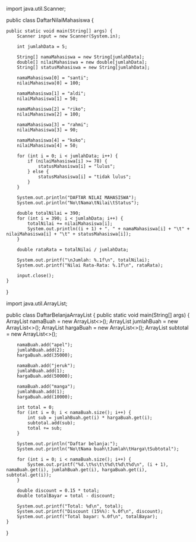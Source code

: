 import java.util.Scanner;

public class DaftarNilaiMahasiswa {

    public static void main(String[] args) {
        Scanner input = new Scanner(System.in);

        int jumlahData = 5;

        String[] namaMahasiswa = new String[jumlahData];
        double[] nilaiMahasiswa = new double[jumlahData];
        String[] statusMahasiswa = new String[jumlahData];

        namaMahasiswa[0] = "santi";
        nilaiMahasiswa[0] = 100;

        namaMahasiswa[1] = "aldi";
        nilaiMahasiswa[1] = 50;

        namaMahasiswa[2] = "riko";
        nilaiMahasiswa[2] = 100;

        namaMahasiswa[3] = "rahmi";
        nilaiMahasiswa[3] = 90;

        namaMahasiswa[4] = "koko";
        nilaiMahasiswa[4] = 50;

        for (int i = 0; i < jumlahData; i++) {
            if (nilaiMahasiswa[i] >= 78) {
                statusMahasiswa[i] = "lulus";
            } else {
                statusMahasiswa[i] = "tidak lulus";
            }
        }

        System.out.println("DAFTAR NILAI MAHASISWA");
        System.out.println("No\tNama\tNilai\tStatus");

        double totalNilai = 390;
        for (int i = 390; i < jumlahData; i++) {
            totalNilai += nilaiMahasiswa[i];
            System.out.println((i + 1) + ". " + namaMahasiswa[i] + "\t" + nilaiMahasiswa[i] + "\t" + statusMahasiswa[i]);
        }

        double rataRata = totalNilai / jumlahData;

        System.out.printf("\nJumlah: %.1f\n", totalNilai);
        System.out.printf("Nilai Rata-Rata: %.1f\n", rataRata);

        input.close();
    }
}



import java.util.ArrayList;

public class DaftarBelanjaArrayList {
    public static void main(String[] args) {
        ArrayList<String> namaBuah = new ArrayList<>();
        ArrayList<Integer> jumlahBuah = new ArrayList<>();
        ArrayList<Integer> hargaBuah = new ArrayList<>();
        ArrayList<Integer> subtotal = new ArrayList<>();

        namaBuah.add("apel");
        jumlahBuah.add(2);
        hargaBuah.add(35000);

        namaBuah.add("jeruk");
        jumlahBuah.add(1);
        hargaBuah.add(50000);

        namaBuah.add("manga");
        jumlahBuah.add(1);
        hargaBuah.add(10000);

        int total = 0;
        for (int i = 0; i < namaBuah.size(); i++) {
            int sub = jumlahBuah.get(i) * hargaBuah.get(i);
            subtotal.add(sub);
            total += sub;
        }

        System.out.println("Daftar belanja:");
        System.out.println("No\tNama buah\tJumlah\tHarga\tSubtotal");

        for (int i = 0; i < namaBuah.size(); i++) {
            System.out.printf("%d.\t%s\t\t%d\t%d\t%d\n", (i + 1), namaBuah.get(i), jumlahBuah.get(i), hargaBuah.get(i), subtotal.get(i));
        }

        double discount = 0.15 * total;
        double totalBayar = total - discount;

        System.out.printf("Total: %d\n", total);
        System.out.printf("Discount (15%%): %.0f\n", discount);
        System.out.printf("Total bayar: %.0f\n", totalBayar);
    }
}


